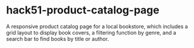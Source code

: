 # hack51-product-catalog-page
A responsive product catalog page for a local bookstore, which includes a grid layout to display book covers, a filtering function by genre, and a search bar to find books by title or author.

